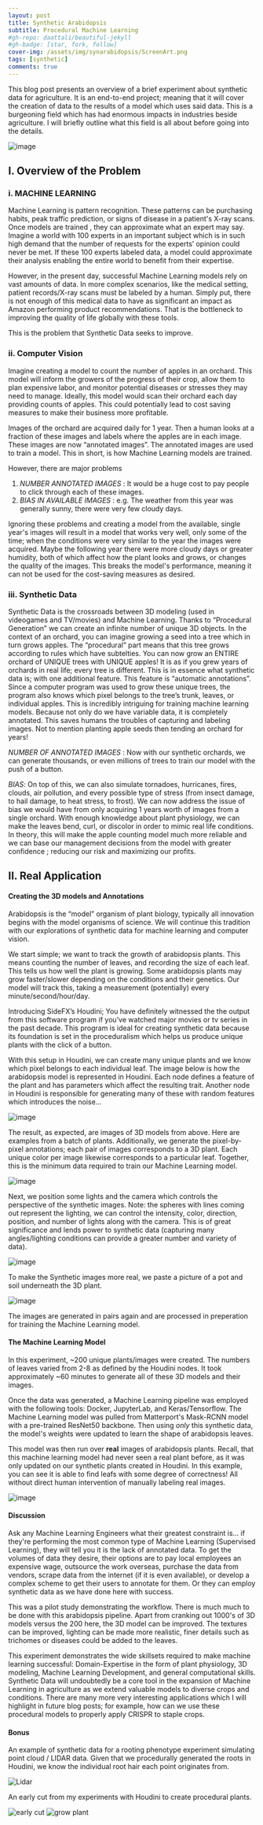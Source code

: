 ```yaml
---
layout: post
title: Synthetic Arabidopsis
subtitle: Procedural Machine Learning
#gh-repo: daattali/beautiful-jekyll
#gh-badge: [star, fork, follow]
cover-img: /assets/img/synarabidopsis/ScreenArt.png
tags: [synthetic]
comments: true
---
```


This blog post presents an overview of a brief experiment about synthetic data for agriculture. It is an end-to-end project; meaning that it will cover the creation of data to the results of a model which uses said data. This is a burgeoning field which has had enormous impacts in industries beside agriculture. I will briefly outline what this field is all about before going into the details. 


![image](https://user-images.githubusercontent.com/12351695/120893459-75a80500-c624-11eb-908c-827e8b302d55.png)


## I. Overview of the Problem

### i. MACHINE LEARNING

Machine Learning is pattern recognition. These patterns can be purchasing habits, peak traffic prediction, or signs of disease in a patient's X-ray scans. Once models are trained , they can approximate what an expert may say. Imagine a world with 100 experts in an important subject which is in such high demand that the number of requests for the experts’ opinion could never be met. If these 100 experts labeled data, a model could approximate their analysis enabling the entire world to benefit from their expertise.

However, in the present day, successful Machine Learning models rely on vast amounts of data. In more complex scenarios, like the medical setting, patient records/X-ray scans must be labeled by a human. Simply put, there is not enough of this medical data to have as significant an impact as Amazon performing product recommendations. That is the bottleneck to improving the quality of life globally with these tools.

This is the problem that Synthetic Data seeks to improve.

### ii. Computer Vision

Imagine creating a model to count the number of apples in an orchard. This model will inform the growers of the progress of their crop, allow them to plan expensive labor, and monitor potential diseases or stresses they may need to manage. Ideally, this model would scan their orchard each day providing counts of apples. This could potentially lead to cost saving measures to make their business more profitable.

Images of the orchard are acquired daily for 1 year. Then a human looks at a fraction of these images and labels where the apples are in each image. These images are now “annotated images”. The annotated images are used to train a model. This in short, is how Machine Learning models are trained.

However, there are major problems
1) *NUMBER ANNOTATED IMAGES* : It would be a huge cost to pay people to click through each of these images.
2) *BIAS IN AVAILABLE IMAGES* : e.g. The weather from this year was generally sunny, there were very few cloudy days.

Ignoring these problems and creating a model from the available, single year's images will result in a model that works very well, only some of the time; when the conditions were very similar to the year the images were acquired. Maybe the following year there were more cloudy days or greater humidity, both of which affect how the plant looks and grows, or changes the quality of the images. This breaks the model's performance, meaning it can not be used for the cost-saving measures as desired.

### iii. Synthetic Data

Synthetic Data is the crossroads between 3D modeling (used in videogames and TV/movies) and Machine Learning. Thanks to “Procedural Generation” we can create an infinite number of unique 3D objects. In the context of an orchard, you can imagine growing a seed into a tree which in turn grows apples. The “procedural” part means that this tree grows according to rules which have subtelties. You can now grow an ENTIRE orchard of UNIQUE trees with UNIQUE apples! It is as if you grew years of orchards in real life; every tree is different. This is in essence what synthetic data is; with one additional feature. This feature is “automatic annotations”. Since a computer program was used to grow these unique trees, the program also knows which pixel belongs to the tree’s trunk, leaves, or individual apples. This is incredibly intriguing for training machine learning models. Because not only do we have variable data, it is completely annotated. This saves humans the troubles of capturing and labeling images. Not to mention planting apple seeds then tending an orchard for years! 


*NUMBER OF ANNOTATED IMAGES* : Now with our synthetic orchards, we can generate thousands, or even millions of trees to train our model with the push of a button. 

*BIAS*: On top of this, we can also simulate tornadoes, hurricanes, fires, clouds, air pollution, and every possible type of stress (from insect damage, to hail damage, to heat stress, to frost). We can now address the issue of bias we would have from only acquiring 1 years worth of images from a single orchard. With enough knowledge about plant physiology, we can make the leaves bend, curl, or discolor in order to mimic real life conditions. In theory, this will make the apple counting model much more reliable and we can base our management decisions from the model with greater confidence ; reducing our risk and maximizing our profits.



## II. Real Application

#### Creating the 3D models and Annotations

Arabidopsis is the “model” organism of plant biology, typically all innovation begins with the model organisms of science. We will continue this tradition with our explorations of synthetic data for machine learning and computer vision. 

We start simple; we want to track the growth of arabidopsis plants. This means counting the number of leaves, and recording the size of each leaf. This tells us how well the plant is growing. Some arabidopsis plants may grow faster/slower depending on the conditions and their genetics. Our model will track this, taking a measurement (potentially) every minute/second/hour/day.

Introducing SideFX’s Houdini; You have definitely witnessed the the output from this software program if you’ve watched major movies or tv series in the past decade. This program is ideal for creating synthetic data because its foundation is set in the proceduralism which helps us produce unique plants with the click of a button.

With this setup in Houdini, we can create many unique plants and we know which pixel belongs to each individual leaf. The image below is how the arabidopsis model is represented in Houdini. Each node defines a feature of the plant and has parameters which affect the resulting trait. Another node in Houdini is responsible for generating many of these with random features which introduces the noise...

![image](https://user-images.githubusercontent.com/12351695/120893989-10094800-c627-11eb-92c3-1dce66ebea41.png)

The result, as expected, are images of 3D models from above. Here are examples from a batch of plants. Additionally, we generate the pixel-by-pixel annotations; each pair of images corresponds to a 3D plant. Each unique color per image likewise corresponds to a particular leaf. Together, this is the minimum data required to train our Machine Learning model.

![image](https://user-images.githubusercontent.com/12351695/120894108-d6850c80-c627-11eb-9286-2dfb2898c111.png)

Next, we position some lights and the camera which controls the perspective of the synthetic images. Note: the spheres with lines coming out represent the lighting, we can control the intensity, color, direction, position, and number of lights along with the camera. This is of great significance and lends power to synthetic data (capturing many angles/lighting conditions can provide a greater number and variety of data).

![image](https://user-images.githubusercontent.com/12351695/120894188-41cede80-c628-11eb-9353-7d3930022dec.png)


To make the Synthetic images more real, we paste a picture of a pot and soil underneath the 3D plant. 

![image](https://user-images.githubusercontent.com/12351695/120894142-0207f700-c628-11eb-9d43-696fd358c893.png)

The images are generated in pairs again and are processed in preperation for training the Machine Learning model.

#### The Machine Learning Model

In this experiment, ~200 unique plants/images were created. The numbers of leaves varied from 2-8 as defined by the Houdini nodes. It took approximately ~60 minutes to generate all of these 3D models and their images.

Once the data was generated, a Machine Learning pipeline was employed with the following tools: Docker, JupyterLab, and Keras/Tensorflow. The Machine Learning model was pulled from Matterport's Mask-RCNN model with a pre-trained ResNet50 backbone. Then using *only* this synthetic data, the model's weights were updated to learn the shape of arabidopsis leaves.

This model was then run over **real** images of arabidopsis plants. Recall, that this machine learning model had never seen a real plant before, as it was only updated on our synthetic plants created in Houdini. In this example, you can see it is able to find leafs with some degree of correctness! All without direct human intervention of manually labeling real images.

![image](https://user-images.githubusercontent.com/12351695/120895642-0388ed80-c62f-11eb-95d0-48834298086b.png)


#### Discussion

Ask any Machine Learning Engineers what their greatest constraint is... if they're performing the most common type of Machine Learning (Supervised Learning), they will tell you it is the lack of annotated data. To get the volumes of data they desire, their options are to pay local employees an expensive wage, outsource the work overseas, purchase the data from vendors, scrape data from the internet (if it is even available), or develop a complex scheme to get their users to annotate for them. Or they can employ synthetic data as we have done here with success.

This was a pilot study demonstrating the workflow. There is much much to be done with this arabidopsis pipeline. Apart from cranking out 1000's of 3D models versus the 200 here, the 3D model can be improved. The textures can be improved, lighting can be made more realistic, finer details such as trichomes or diseases could be added to the leaves. 

This experiment demonstrates the wide skillsets required to make machine learning successful: Domain-Expertise in the form of plant physiology, 3D modeling, Machine Learning Development, and general computational skills. Synthetic Data will undoubtedly be a core tool in the expansion of Machine Learning in agriculture as we extend valuable models to diverse crops and conditions. There are many more very interesting applications which I will highlight in future blog posts; for example, how can we use these procedural models to properly apply CRISPR to staple crops.


#### Bonus

An example of synthetic data for a rooting phenotype experiment simulating point cloud / LIDAR data. Given that we procedurally generated the roots in Houdini, we know the individual root hair each point originates from. 

![Lidar](https://github.com/cjGO/cjgo.github.io/blob/master/assets/img/lidarML.gif?raw=true)

An early cut from my experiments with Houdini to create procedural plants.

![early cut](https://github.com/cjGO/cjgo.github.io/blob/master/assets/img/singletobac.gif?raw=true)
![grow plant](https://github.com/cjGO/cjgo.github.io/blob/master/assets/img/synarabidopsis/segundtabak.gif?raw=true)

